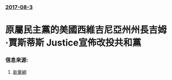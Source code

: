 ### [2017-08-3](/news/2017/08/3/index.md)

##### 
# 原屬民主黨的美國西維吉尼亞州州長吉姆·賈斯蒂斯 Justice宣佈改投共和黨 




### 信息来源:

1. [新華網](http://news.xinhuanet.com/world/2017-08/05/c_129673201.htm)
